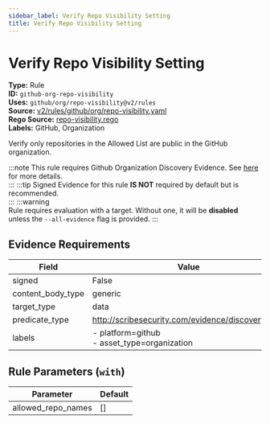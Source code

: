 ```yaml
---
sidebar_label: Verify Repo Visibility Setting
title: Verify Repo Visibility Setting
---  
```

# Verify Repo Visibility Setting  
**Type:** Rule  
**ID:** `github-org-repo-visibility`  
**Uses:** `github/org/repo-visibility@v2/rules`  
**Source:** [v2/rules/github/org/repo-visibility.yaml](https://github.com/scribe-public/sample-policies/blob/main/v2/rules/github/org/repo-visibility.yaml)  
**Rego Source:** [repo-visibility.rego](https://github.com/scribe-public/sample-policies/blob/main/v2/rules/github/org/repo-visibility.rego)  
**Labels:** GitHub, Organization  

Verify only repositories in the Allowed List are public in the GitHub organization.

:::note 
This rule requires Github Organization Discovery Evidence. See [here](https://deploy-preview-299--scribe-security.netlify.app/docs/platforms/discover#github-discovery) for more details.  
::: 
:::tip 
Signed Evidence for this rule **IS NOT** required by default but is recommended.  
::: 
:::warning  
Rule requires evaluation with a target. Without one, it will be **disabled** unless the `--all-evidence` flag is provided.
::: 

## Evidence Requirements  
| Field | Value |
|-------|-------|
| signed | False |
| content_body_type | generic |
| target_type | data |
| predicate_type | http://scribesecurity.com/evidence/discovery/v0.1 |
| labels | - platform=github<br/>- asset_type=organization |

## Rule Parameters (`with`)  
| Parameter | Default |
|-----------|---------|
| allowed_repo_names | [] |

